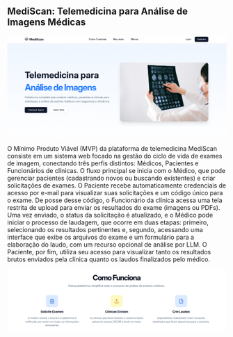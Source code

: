 ## MediScan: Telemedicina para Análise de Imagens Médicas

![Landing page](./landing.png)

O Mínimo Produto Viável (MVP) da plataforma de telemedicina MediScan consiste em um sistema web focado na gestão do ciclo de vida de exames de imagem, conectando três perfis distintos: Médicos, Pacientes e Funcionários de clínicas. O fluxo principal se inicia com o Médico, que pode gerenciar pacientes (cadastrando novos ou buscando existentes) e criar solicitações de exames. O Paciente recebe automaticamente credenciais de acesso por e-mail para visualizar suas solicitações e um código único para o exame. De posse desse código, o Funcionário da clínica acessa uma tela restrita de upload para enviar os resultados do exame (imagens ou PDFs). Uma vez enviado, o status da solicitação é atualizado, e o Médico pode iniciar o processo de laudagem, que ocorre em duas etapas: primeiro, selecionando os resultados pertinentes e, segundo, acessando uma interface que exibe os arquivos do exame e um formulário para a elaboração do laudo, com um recurso opcional de análise por LLM. O Paciente, por fim, utiliza seu acesso para visualizar tanto os resultados brutos enviados pela clínica quanto os laudos finalizados pelo médico.

![Como funciona](./como_funciona.png)
